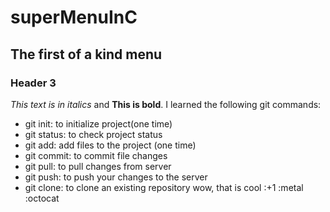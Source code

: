 # superMenuInC

## The first of a kind menu
### Header 3
*This text is in italics* and **This is bold**.
I learned the following git commands:
* git init: to initialize project(one time)
* git status: to check project status
* git add: add files to the project (one time)
* git commit: to commit file changes
* git pull: to pull changes from server
* git push: to push your changes to the server
* git clone: to clone an existing repository
wow, that is cool :+1 :metal :octocat
